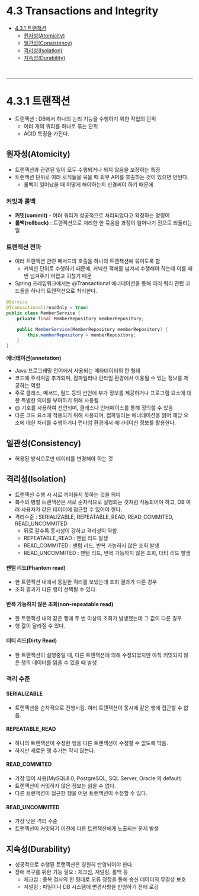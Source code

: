 # 4.3 Transactions and Integrity

- [4.3.1 트랜잭션](#431-트랜잭션)
  - [원자성(Atomicity)](#원자성atomicity)
  - [일관성(Consistency)](#일관성consistency)
  - [격리성(Isolation)](#격리성isolation)
  - [지속성(Durability)](#지속성durability)


<br/>

---

# 4.3.1 트랜잭션
- 트랜잭션 : DB에서 하나의 논리 기능을 수행하기 위한 작업의 단위
  - 여러 개의 쿼리를 하나로 묶는 단위
  - ACID 특징을 가진다.

## 원자성(Atomicity)
- 트랜잭션과 관련된 일이 모두 수행되거나 되지 않음을 보장하는 특징
- 트랜잭션 단위로 여러 로직들을 묶을 때 외부 API를 호출하는 것이 있으면 안된다.
  - 롤백이 일어났을 때 어떻게 해야하는지 신경써야 하기 때문에

### 커밋과 롤백
- **커밋(commit)** - 여러 쿼리가 성공적으로 처리되었다고 확정하는 명령어
- **롤백(rollback)** : 트랜잭션으로 처리한 한 묶음을 과정이 일어나기 전으로 되돌리는 일

### 트랜잭션 전파
- 여러 트랜잭션 관련 메서드의 호출을 하나의 트랜잭션에 묶이도록 함
  - 커넥션 단위로 수행하기 때문에, 커넥션 객체를 넘겨서 수행해야 하는데 이를 매번 넘겨주기 어렵고 귀찮기 때문
- Spring 프레임워크에서는 @Transactional 애너테이션을 통해 여러 쿼리 관련 코드들을 하나의 트랜잭션으로 처리한다.
```java
@Service
@Transactional(readOnly = true)
public class MemberService {
    private final MemberRepository memberRepository;

    public MemberService(MemberRepository memberRepository) {
        this.memberRepository = memberRepository;
    }
}
```
**애너테이션(annotation)**
  - Java 프로그래밍 언어에서 사용되는 메타데이터의 한 형태
  - 코드에 주석처럼 추가되며, 컴파일러나 런타임 환경에서 이용될 수 있는 정보를 제공하는 역할
  - 주로 클래스, 메서드, 필드 등의 선언에 부가 정보를 제공하거나 프로그램 요소에 대한 특별한 의미를 부여하기 위해 사용됨
  - @ 기호를 사용하여 선언되며, 클래스나 인터페이스를 통해 정의할 수 있음
  - 다른 코드 요소에 적용되기 위해 사용되며, 컴파일러는 애너테이션을 읽어 해당 요소에 대한 처리를 수행하거나 런타임 환경에서 애너테이션 정보를 활용한다.

## 일관성(Consistency)
 - 허용된 방식으로만 데이터를 변경해야 하는 것

## 격리성(Isolation)
- 트랜잭션 수행 시 서로 끼어들지 못하는 것을 의미
- 복수의 병렬 트랜잭션은 서로 순차적으로 실행되는 것처럼 작동되어야 하고, DB 여러 사용자가 같은 데이터에 접근할 수 있어야 한다.
- 격리수준 : SERIALIZABLE, REPEATABLE_READ, READ_COMMITED, READ_UNCOMMITED
  - 뒤로 갈수록 동시성이 강하고 격리성이 약함.
  - REPEATABLE_READ : 팬텀 리드 발생
  - READ_COMMITED : 팬텀 리드, 반복 가능하지 않은 조회 발생
  - READ_UNCOMMITED : 팬텀 리드, 반복 가능하지 않은 조회, 더티 리드 발생

#### 팬텀 리드(Phantom read)
- 한 트랜잭션 내에서 동일한 쿼리를 보냈는데 조회 결과가 다른 경우
- 조회 결과가 다른 행이 선택될 수 있다.

#### 반복 가능하지 않은 조회(non-repeatable read)
- 한 트랜잭션 내의 같은 행에 두 번 이상의 조회가 발생했는데 그 값이 다른 경우
- 행 값이 달라질 수 있다.

#### 더티 리드(Dirty Read)
-  한 트랜잭션이 실행중일 때, 다른 트랜잭션에 의해 수정되었지만 아직 커밋되지 않은 행의 데이터를 읽을 수 있을 때 발생

### 격리 수준
#### SERIALIZABLE
- 트랜잭션을 순차적으로 진행시킴. 여러 트랜잭션이 동시에 같은 행에 접근할 수 없음.

#### REPEATABLE_READ
- 하나의 트랜잭션이 수정한 행을 다른 트랜잭션이 수정할 수 없도록 막음.
- 하지만 새로운 행 추가는 막지 않는다.

#### READ_COMMITED
- 가장 많이 사용(MySQL8.0, PostgreSQL, SQL Server, Oracle 의 default)
- 트랜잭션이 커밋하지 않은 정보는 읽을 수 없다.
- 다른 트랜잭션이 접근한 행을 어던 트랜잭션이 수정할 수 있다.

#### READ_UNCOMMITED
- 가장 낮은 격리 수준
- 트랜잭션이 커밋되기 이전에 다른 트랜잭션에게 노출되는 문제 발생


## 지속성(Durability)
- 성공적으로 수행된 트랜잭션은 영원히 반영되어야 한다.
- 장애 복구를 위한 기능 필요 : 체크섬, 저널링, 롤백 등
  - 체크섬 : 중복 검사의 한 형태로 오류 정정을 통해 송신 데이터의 무결성 보호
  - 저널링 : 파일이나 DB 시스템에 변경사항을 반영하기 전에 로깅

